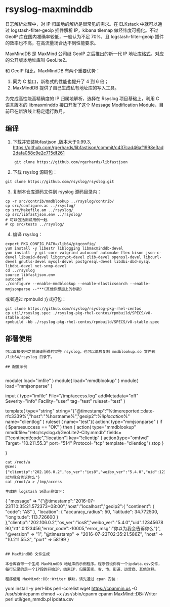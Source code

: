 # rsyslog-maxminddb

日志解析处理中，对 IP 归属地的解析是很常见的需求。在 ELKstack 中就可以通过 logstash-filter-geoip 插件解析 IP，kibana tilemap 做经纬度可视化。不过 GeoIP 库在国内准确率较低，一般认为不足 70%，且 logstash-filter-geoip 插件的效率也不高，在高流量场合达不到性能要求。

MaxMindDB 是 MaxMind 公司继 GeoIP 之后推出的新一代 IP 地址库[格式](http://maxmind.github.io/MaxMind-DB/)。对应的公开版本地址库叫 GeoLite2。

和 GeoIP 相比，MaxMindDB 有两个重要优势：

1. 同为 C 接口，新格式的性能也提升了 4 到 6 倍；
2. MaxMindDB 提供了自己生成私有地址库的写入工具。

为完成高性能高精确度的 IP 归属地解析，选择在 Rsyslog 项目基础上，利用 C 语言版本的 libmaxminddb 接口开发了这个 Message Modification Module，目前已在新浪线上稳定运行数月。

## 编译
1. 下载并安装libfastjson ,版本大于0.99.3, https://github.com/rgerhards/libfastjson/commit/c437cad46af1998e3ad2dafa058c9e2c715df261
```
	git clone https://github.com/rgerhards/libfastjson
```

2. 下载 rsyslog 源码包：
```
git clone https://github.com/rsyslog/rsyslog.git
```
3. 复制本仓库源码文件到 rsyslog 源码目录内：
```
cp -r src/contrib/mmdblookup ../rsyslog/contrib/
cp src/configure.ac ../rsyslog/
cp src/Makefile.am ../rsyslog/
cp src/libfastjson.env ../rsyslog/
# 可以包括测试用例一起
# cp src/tests ../rsyslog/
```
4. 编译 rsyslog：
```
export PKG_CONFIG_PATH=/lib64/pkgconfig/
yum install -y libestr liblogging libmaxminddb-devel
yum install -y git-core valgrind autoconf automake flex bison json-c-devel libuuid-devel libgcrypt-devel zlib-devel openssl-devel libcurl-devel gnutls-devel mysql-devel postgresql-devel libdbi-dbd-mysql libdbi-devel net-snmp-devel
cd ../rsyslog
source libfastjson.env
autoconf
./configure --enable-mmdblookup --enable-elasticsearch --enable-mmjsonparse --***(其他你想加上的参数)
```

或者通过 rpmbuild 方式打包：
```
git clone https://github.com/rsyslog/rsyslog-pkg-rhel-centos
cp util/rsyslog.spec ./rsyslog-pkg-rhel-centos/rpmbuild/SPECS/v8-stable.spec
rpmbuild -bb ./rsyslog-pkg-rhel-centos/rpmbuild/SPECS/v8-stable.spec
```

## 部署使用

```
可以直接使用之前编译所得的完整 rsyslog，也可以单独复制 mmdblookup.so 文件到 /lib64/rsyslog 目录下。

## 配置示例


```
module( load="imfile" )
module( load="mmdblookup" )
module( load="mmjsonparse" )

input (
    type="imfile"
    File="/tmp/access.log"
    addMetadata="off"
    Severity="info"
    Facility="user"
    tag="test"
    ruleset="test"
)

template( type="string" string="{\"@timestamp\":\"%timereported:::date-rfc3339%\",\"host\":\"%hostname%\",\"geoip2\":%$!iplocation%,%msg:7:$%" name="clientlog" )
ruleset ( name="test"){
    action( type="mmjsonparse" )
    if ( $parsesuccess == "OK" ) then {
        action( type="mmdblookup" mmdbfile="/etc/rsyslog.d/GeoLite2-City.mmdb" fields=["!continent!code","!location"] key="!clientip" )
        action(type="omfwd" Target="10.211.55.3" port="514" Protocol="tcp" template="clientlog")
        stop
    }

}

```
cat /root/a
@cee:{"clientip":"202.106.0.2","os_ver":"ios8","weibo_ver":"5.4.0","uid":1234567890,"rtt":0.123456,"error_code":-10005,"error_msg":"你以为我会告诉你么"}
cat /root/a > /tmp/access
```

```
生成的 logstash 记录示例如下：

```
{
       "message" => "{\"@timestamp\":\"2016-07-23T10:35:21.572373+08:00\",\"host\":\"localhost\",\"geoip2\":{ \"continent\": { \"code\": \"AS\" }, \"location\": { \"accuracy_radius\": 50, \"latitude\": 34.772500, \"longitude\": 113.726600 } },\"clientip\":\"202.106.0.2\",\"os_ver\":\"ios8\",\"weibo_ver\":\"5.4.0\",\"uid\":1234567890,\"rtt\":0.123456,\"error_code\":-10005,\"error_msg\":\"你以为我会告诉你么\"}",
      "@version" => "1",
    "@timestamp" => "2016-07-23T02:35:21.586Z",
          "host" => "10.211.55.3",
          "port" => 58199
}
```

## MaxMindDB 文件生成

本仓库自带一个生成 MaxMindDB 地址库的示例程序。程序假设你有一个ipdata.csv文件，每行记录的是一个IP段的开始IP，结束IP，归属国家、省、市、街道、运营商、其他注释。

程序使用 MaxMind::DB::Writer 模块，请先通过 cpan 安装：

```
yum install -y perl-libs perl-corelist
wget https://cpanmin.us -O /usr/sbin/cpanm
chmod +x /usr/sbin/cpanm
cpanm MaxMind::DB::Writer
perl util/gen_mmdb.pl ipdata.csv
```
